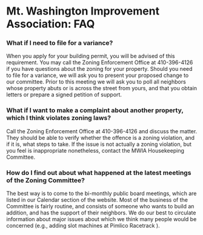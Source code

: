 # Mt. Washington Improvement Association: FAQ

### What if I need to file for a variance?

When you apply for your building permit, you will be advised of this requirement. You may call
the Zoning Enforcement Office at 410-396-4126 if you have questions about the zoning for your
property. Should you need to file for a variance, we will ask you to present your proposed change
to our committee. Prior to this meeting we will ask you to poll all neighbors whose property
abuts or is across the street from yours, and that you obtain letters or prepare a signed
petition of support.

### What if I want to make a complaint about another property, which I think violates zoning laws?

Call the Zoning Enforcement Office at 410-396-4126 and discuss the matter. They should be able
to verify whether the offence is a zoning violation, and if it is, what steps to take. If the
issue is not actually a zoning violation, but you feel is inappropriate nonetheless, contact the
MWIA Housekeeping Committee.

### How do I find out about what happened at the latest meetings of the Zoning Committee?

The best way is to come to the bi-monthly public board meetings, which are listed in our Calendar
section of the website. Most of the business of the Committee is fairly routine, and consists of
someone who wants to build an addition, and has the support of their neighbors. We do our best
to circulate information about major issues about which we think many people would be concerned
(e.g., adding slot machines at Pimlico Racetrack ).
